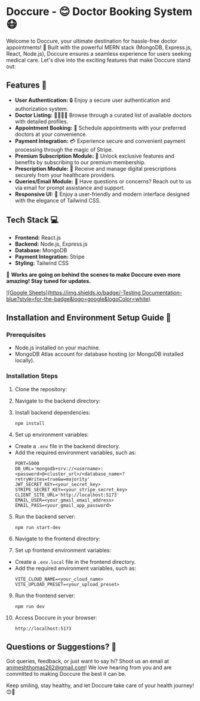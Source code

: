 # Doccure - 😊 Doctor Booking System 😷

Welcome to Doccure, your ultimate destination for hassle-free doctor appointments! 🌟 Built with the powerful MERN stack (MongoDB, Express.js, React, Node.js), Doccure ensures a seamless experience for users seeking medical care. Let's dive into the exciting features that make Doccure stand out:

## Features 🚀

- **User Authentication:** 🔒 Enjoy a secure user authentication and authorization system.
- **Doctor Listing:** 👩‍⚕️👨‍⚕️ Browse through a curated list of available doctors with detailed profiles.
- **Appointment Booking:** 📅 Schedule appointments with your preferred doctors at your convenience.
- **Payment Integration:** 💳 Experience secure and convenient payment processing through the magic of Stripe.
- **Premium Subscription Module:** 💼 Unlock exclusive features and benefits by subscribing to our premium membership.
- **Prescription Module:** 📝 Receive and manage digital prescriptions securely from your healthcare providers.
- **Queries/Email Module:** 📧 Have questions or concerns? Reach out to us via email for prompt assistance and support.
- **Responsive UI:** 📱 Enjoy a user-friendly and modern interface designed with the elegance of Tailwind CSS.

## Tech Stack 💻

- **Frontend:** React.js
- **Backend:** Node.js, Express.js
- **Database:** MongoDB
- **Payment Integration:** Stripe
- **Styling:** Tailwind CSS

🚧 **Works are going on behind the scenes to make Doccure even more amazing! Stay tuned for updates.**

[![Google Sheets](https://img.shields.io/badge/-Testing Documentation-blue?style=for-the-badge&logo=google&logoColor=white)](https://docs.google.com/spreadsheets/d/e/2PACX-1vQFwOWd2L6Bd6nVvdNxaIfKWZDzqi8Tg2yqq0KOScWHrJdPeOxdCpnt2Ou9ffOzIHVmSIJ7_SFgWUVs/pubhtml)

## Installation and Environment Setup Guide 🔧

### Prerequisites
- Node.js installed on your machine.
- MongoDB Atlas account for database hosting (or MongoDB installed locally).

### Installation Steps
1. Clone the repository:

2. Navigate to the backend directory:

3. Install backend dependencies:
   ```
   npm install
   ```

4. Set up environment variables:
- Create a `.env` file in the backend directory.
- Add the required environment variables, such as:
  ```
  PORT=5000
  DB_URL='mongodb+srv://<username>:<password>@<cluster_url>/<database_name>?retryWrites=true&w=majority'
  JWT_SECRET_KEY=<your_secret_key>
  STRIPE_SECRET_KEY=<your_stripe_secret_key>
  CLIENT_SITE_URL='http://localhost:5173'
  EMAIL_USER=<your_gmail_email_address>
  EMAIL_PASS=<your_gmail_app_password>
  ```

5. Run the backend server:
   ```
   npm run start-dev
   ```

6. Navigate to the frontend directory:

8. Set up frontend environment variables:
- Create a `.env.local` file in the frontend directory.
- Add the required environment variables, such as:
  ```
  VITE_CLOUD_NAME=<your_cloud_name>
  VITE_UPLOAD_PRESET=<your_upload_preset>
  ```

9. Run the frontend server:
   ```
   npm run dev
   ```

10. Access Doccure in your browser:
    ```
    http://localhost:5173
    ```

## Questions or Suggestions? 🤔

Got queries, feedback, or just want to say hi? Shoot us an email at animeshthomas262@gmail.com! We love hearing from you and are committed to making Doccure the best it can be.

Keep smiling, stay healthy, and let Doccure take care of your health journey! 😊💉
